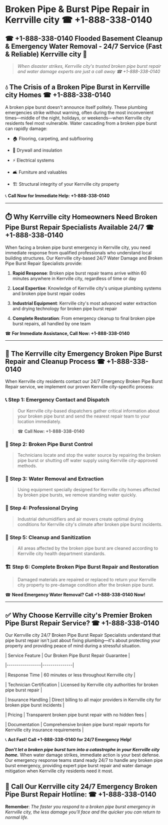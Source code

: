 # Broken Pipe & Burst Pipe Repair in Kerrville city ☎ +1-888-338-0140  
## ☎ +1-888-338-0140 Flooded Basement Cleanup & Emergency Water Removal - 24/7 Service (Fast & Reliable) Kerrville city 🚨  

> *When disaster strikes, Kerrville city's trusted broken pipe burst repair and water damage experts are just a call away ☎ +1-888-338-0140*  

## 💧 The Crisis of a Broken Pipe Burst in Kerrville city Homes ☎ +1-888-338-0140  

A broken pipe burst doesn't announce itself politely. These plumbing emergencies strike without warning, often during the most inconvenient times—middle of the night, holidays, or weekends—when Kerrville city residents feel most vulnerable. Water cascading from a broken pipe burst can rapidly damage:  

* 🏠 Flooring, carpeting, and subflooring  
* 🧱 Drywall and insulation  
* ⚡ Electrical systems  
* 🛋️ Furniture and valuables  
* 🏗️ Structural integrity of your Kerrville city property  

📞 **Call Now for Immediate Help: +1-888-338-0140**  

---  

## ⏱️ Why Kerrville city Homeowners Need Broken Pipe Burst Repair Specialists Available 24/7 ☎ +1-888-338-0140  

When facing a broken pipe burst emergency in Kerrville city, you need immediate response from qualified professionals who understand local building structures. Our Kerrville city-based 24/7 Water Damage and Broken Pipe Burst Repair Specialists provide:  

1. **Rapid Response**: Broken pipe burst repair teams arrive within 60 minutes anywhere in Kerrville city, regardless of time or day  
2. **Local Expertise**: Knowledge of Kerrville city's unique plumbing systems and broken pipe burst repair codes  
3. **Industrial Equipment**: Kerrville city's most advanced water extraction and drying technology for broken pipe burst repair  
4. **Complete Restoration**: From emergency cleanup to final broken pipe burst repairs, all handled by one team  

☎ **For Immediate Assistance, Call Now: +1-888-338-0140**  

---  

## 🔧 The Kerrville city Emergency Broken Pipe Burst Repair and Cleanup Process ☎ +1-888-338-0140  

When Kerrville city residents contact our 24/7 Emergency Broken Pipe Burst Repair service, we implement our proven Kerrville city-specific process:  

### 📞 Step 1: Emergency Contact and Dispatch  
> Our Kerrville city-based dispatchers gather critical information about your broken pipe burst and send the nearest repair team to your location immediately.  
> ☎ **Call Now: +1-888-338-0140**  

### 🚿 Step 2: Broken Pipe Burst Control  
> Technicians locate and stop the water source by repairing the broken pipe burst or shutting off water supply using Kerrville city-approved methods.  

### 🌊 Step 3: Water Removal and Extraction  
> Using equipment specially designed for Kerrville city homes affected by broken pipe bursts, we remove standing water quickly.  

### 💨 Step 4: Professional Drying  
> Industrial dehumidifiers and air movers create optimal drying conditions for Kerrville city's climate after broken pipe burst incidents.  

### 🧼 Step 5: Cleanup and Sanitization  
> All areas affected by the broken pipe burst are cleaned according to Kerrville city health department standards.  

### 🏗️ Step 6: Complete Broken Pipe Burst Repair and Restoration  
> Damaged materials are repaired or replaced to return your Kerrville city property to pre-damage condition after the broken pipe burst.  

☎ **Need Emergency Water Removal? Call +1-888-338-0140 Now!**  

---  

## ✅ Why Choose Kerrville city's Premier Broken Pipe Burst Repair Service? ☎ +1-888-338-0140  

Our Kerrville city 24/7 Broken Pipe Burst Repair Specialists understand that pipe burst repair isn't just about fixing plumbing—it's about protecting your property and providing peace of mind during a stressful situation.  

| Service Feature | Our Broken Pipe Burst Repair Guarantee |  
|-----------------|---------------|  
| Response Time | 60 minutes or less throughout Kerrville city |  
| Technician Certification | Licensed by Kerrville city authorities for broken pipe burst repair |  
| Insurance Handling | Direct billing to all major providers in Kerrville city for broken pipe burst incidents |  
| Pricing | Transparent broken pipe burst repair with no hidden fees |  
| Documentation | Comprehensive broken pipe burst repair reports for Kerrville city insurance requirements |  

📞 **Act Fast! Call +1-888-338-0140 for 24/7 Emergency Help!**  

***Don't let a broken pipe burst turn into a catastrophe in your Kerrville city home.*** When water damage strikes, immediate action is your best defense. Our emergency response teams stand ready 24/7 to handle any broken pipe burst emergency, providing expert pipe burst repair and water damage mitigation when Kerrville city residents need it most.  

## 📱 Call Our Kerrville city 24/7 Emergency Broken Pipe Burst Repair Hotline: ☎ +1-888-338-0140  

**Remember**: *The faster you respond to a broken pipe burst emergency in Kerrville city, the less damage you'll face and the quicker you can return to normal life.*